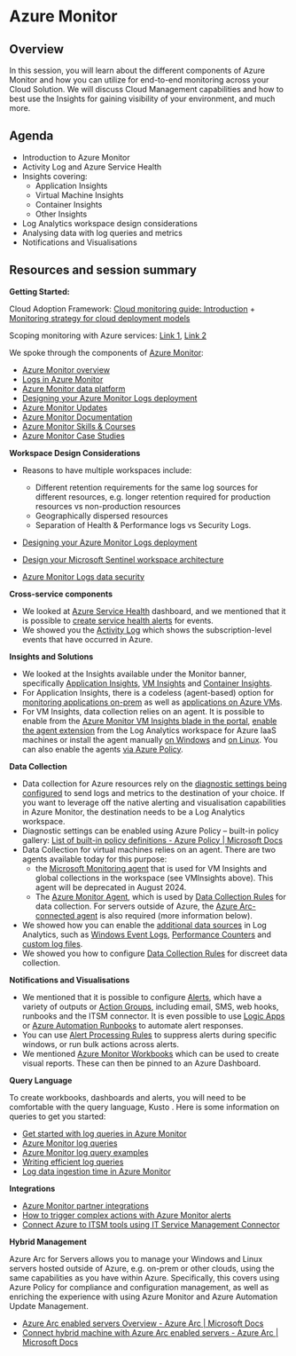 # Azure Monitor

## Overview

In this session, you will learn about the different components of Azure Monitor and how you can utilize for end-to-end monitoring across your Cloud Solution. We will discuss Cloud Management capabilities and how to best use the Insights for gaining visibility of your environment, and much more.

## Agenda

* Introduction to Azure Monitor
* Activity Log and Azure Service Health
* Insights covering:
    * Application Insights
    * Virtual Machine Insights
    * Container Insights
    * Other Insights
* Log Analytics workspace design considerations
* Analysing data with log queries and metrics
* Notifications and Visualisations


## Resources and session summary

**Getting Started:**

Cloud Adoption Framework: [Cloud monitoring guide: Introduction](https://docs.microsoft.com/en-gb/azure/cloud-adoption-framework/manage/monitor/) + [Monitoring strategy for cloud deployment models](https://docs.microsoft.com/en-us/azure/cloud-adoption-framework/manage/monitor/cloud-models-monitor-overview)

Scoping monitoring with Azure services: [Link 1](http://contoso.se/blog/?p=4662), [Link 2](https://cloudbunnies.wordpress.com/2020/04/14/scoping-monitoring-with-azure-services/)

We spoke through the components of [Azure Monitor](https://docs.microsoft.com/en-us/azure/azure-monitor/overview):

*   [Azure Monitor overview](https://docs.microsoft.com/en-us/azure/azure-monitor/overview)
*   [Logs in Azure Monitor](https://docs.microsoft.com/en-us/azure/azure-monitor/platform/data-platform-logs)
*   [Azure Monitor data platform](https://docs.microsoft.com/en-us/azure/azure-monitor/platform/data-platform)
*   [Designing your Azure Monitor Logs deployment](https://docs.microsoft.com/en-us/azure/azure-monitor/platform/design-logs-deployment)
* [Azure Monitor Updates](https://aka.ms/azmonupdates)
* [Azure Monitor Documentation](https://aka.ms/MonitoringDocs)
* [Azure Monitor Skills & Courses](https://aka.ms/AzMonSkills)
* [Azure Monitor Case Studies](https://aka.ms/AzMonStories)


**Workspace Design Considerations**
* Reasons to have multiple workspaces include:
    * Different retention requirements for the same log sources for different resources, e.g. longer retention required for production resources vs non-production resources
    * Geographically dispersed resources
    * Separation of Health & Performance logs vs Security Logs.

* [Designing your Azure Monitor Logs deployment](https://docs.microsoft.com/en-us/azure/azure-monitor/logs/design-logs-deployment)
* [Design your Microsoft Sentinel workspace architecture](https://docs.microsoft.com/en-us/azure/sentinel/design-your-workspace-architecture)
* [Azure Monitor Logs data security](https://docs.microsoft.com/en-us/azure/azure-monitor/logs/data-security)



**Cross-service components**

*   We looked at [Azure Service Health](https://docs.microsoft.com/en-us/azure/service-health/) dashboard, and we mentioned that it is possible to [create service health alerts](https://docs.microsoft.com/en-us/azure/service-health/alerts-activity-log-service-notifications-portal?toc=%2Fazure%2Fservice-health%2Ftoc.json) for events.
*   We showed you the [Activity Log](https://docs.microsoft.com/en-us/azure/azure-monitor/essentials/activity-log) which shows the subscription-level events that have occurred in Azure.

**Insights and Solutions**

*   We looked at the Insights available under the Monitor banner, specifically [Application Insights](https://docs.microsoft.com/en-us/azure/azure-monitor/app/app-insights-overview), [VM Insights](https://docs.microsoft.com/en-gb/azure/azure-monitor/insights/vminsights-overview) and [Container Insights](https://docs.microsoft.com/en-gb/azure/azure-monitor/insights/container-insights-overview).
*   For Application Insights, there is a codeless (agent-based) option for [monitoring applications on-prem](https://docs.microsoft.com/en-us/azure/azure-monitor/app/status-monitor-v2-overview) as well as [applications on Azure VMs](https://docs.microsoft.com/en-us/azure/azure-monitor/app/azure-vm-vmss-apps).
* For VM Insights, data collection relies on an agent. It is possible to enable from the [Azure Monitor VM Insights blade in the portal](https://docs.microsoft.com/en-us/azure/azure-monitor/insights/vminsights-enable-single-vm), [enable the agent extension](https://docs.microsoft.com/en-us/azure/azure-monitor/vm/quick-collect-azurevm#enable-the-log-analytics-vm-extension) from the Log Analytics workspace for Azure IaaS machines or install the agent manually [on Windows](https://docs.microsoft.com/en-us/azure/azure-monitor/vm/quick-collect-windows-computer#install-the-agent-for-windows) and [on Linux](https://docs.microsoft.com/en-us/azure/virtual-machines/extensions/oms-linux?toc=/azure/azure-monitor/toc.json). You can also enable the agents [via Azure Policy](https://docs.microsoft.com/en-us/azure/azure-monitor/insights/vminsights-enable-at-scale-policy?toc=/azure/governance/policy/toc.json&bc=/azure/governance/policy/breadcrumb/toc.json).


**Data Collection**

*   Data collection for Azure resources rely on the [diagnostic settings being configured](https://docs.microsoft.com/en-us/azure/azure-monitor/platform/diagnostic-settings) to send logs and metrics to the destination of your choice. If you want to leverage off the native alerting and visualisation capabilities in Azure Monitor, the destination needs to be a Log Analytics workspace.
*   Diagnostic settings can be enabled using Azure Policy – built-in policy gallery: [List of built-in policy definitions - Azure Policy | Microsoft Docs](https://docs.microsoft.com/en-us/azure/governance/policy/samples/built-in-policies#monitoring)
*   Data Collection for virtual machines relies on an agent. There are two agents available today for this purpose: 
    * the [Microsoft Monitoring agent](https://docs.microsoft.com/en-us/azure/azure-monitor/agents/log-analytics-agent) that is used for VM Insights and global collections in the workspace (see VMInsights above). This agent will be deprecated in August 2024.
    * The [Azure Monitor Agent](https://docs.microsoft.com/en-us/azure/azure-monitor/agents/azure-monitor-agent-overview?tabs=PowerShellWindows), which is used by [Data Collection Rules](https://docs.microsoft.com/en-gb/azure/azure-monitor/agents/data-collection-rule-azure-monitor-agent) for data collection. For servers outside of Azure, the [Azure Arc-connected agent](https://docs.microsoft.com/en-us/azure/azure-arc/servers/agent-overview) is also required (more information below).
*   We showed how you can enable the [additional data sources](https://docs.microsoft.com/en-gb/azure/azure-monitor/agents/agent-data-sources) in Log Analytics, such as [Windows Event Logs](https://docs.microsoft.com/en-gb/azure/azure-monitor/agents/data-sources-windows-events), [Performance Counters](hhttps://docs.microsoft.com/en-gb/azure/azure-monitor/agents/data-sources-performance-counters) and [custom log files](https://docs.microsoft.com/en-gb/azure/azure-monitor/agents/data-sources-custom-logs).
* We showed you how to configure [Data Collection Rules](https://docs.microsoft.com/en-gb/azure/azure-monitor/agents/data-collection-rule-azure-monitor-agent) for discreet data collection.

**Notifications and Visualisations**

*   We mentioned that it is possible to configure [Alerts](https://docs.microsoft.com/en-us/azure/azure-monitor/alerts/alerts-overview), which have a variety of outputs or [Action Groups](https://docs.microsoft.com/en-us/azure/azure-monitor/alerts/action-groups), including email, SMS, web hooks, runbooks and the ITSM connector. It is even possible to use [Logic Apps](https://docs.microsoft.com/en-gb/azure/azure-monitor/app/automate-with-logic-apps) or [Azure Automation Runbooks](https://azure.microsoft.com/en-us/blog/using-azure-automation-to-take-actions-on-azure-alerts/) to automate alert responses.
* You can use [Alert Processing Rules](https://docs.microsoft.com/en-us/azure/azure-monitor/alerts/alerts-action-rules?tabs=portal) to suppress alerts during specific windows, or run bulk actions across alerts.
*   We mentioned [Azure Monitor Workbooks](https://docs.microsoft.com/en-us/azure/azure-monitor/platform/workbooks-overview) which can be used to create visual reports. These can then be pinned to an Azure Dashboard.

**Query Language**

To create workbooks, dashboards and alerts, you will need to be comfortable with the query language, Kusto . Here is some information on queries to get you started:

*   [Get started with log queries in Azure Monitor](https://docs.microsoft.com/en-us/azure/azure-monitor/log-query/get-started-queries)
*   [Azure Monitor log queries](https://docs.microsoft.com/en-us/azure/azure-monitor/log-query/query-language)
*   [Azure Monitor log query examples](https://docs.microsoft.com/en-us/azure/azure-monitor/log-query/examples)
*   [Writing efficient log queries](https://docs.microsoft.com/en-us/azure/azure-monitor/log-query/log-query-performance)
*   [Log data ingestion time in Azure Monitor](https://docs.microsoft.com/en-us/azure/azure-monitor/platform/data-ingestion-time)

**Integrations**

*   [Azure Monitor partner integrations](https://docs.microsoft.com/en-us/azure/azure-monitor/platform/partners)
*   [How to trigger complex actions with Azure Monitor alerts](https://docs.microsoft.com/en-us/azure/azure-monitor/platform/action-groups-logic-app)
*   [Connect Azure to ITSM tools using IT Service Management Connector](https://docs.microsoft.com/en-us/azure/azure-monitor/platform/itsmc-overview)

**Hybrid Management**

Azure Arc for Servers allows you to manage your Windows and Linux servers hosted outside of Azure, e.g. on-prem or other clouds, using the same capabilities as you have within Azure. Specifically, this covers using Azure Policy for compliance and configuration management, as well as enriching the experience with using Azure Monitor and Azure Automation Update Management.

*   [Azure Arc enabled servers Overview - Azure Arc | Microsoft Docs](https://docs.microsoft.com/en-us/azure/azure-arc/servers/overview)
*   [Connect hybrid machine with Azure Arc enabled servers - Azure Arc | Microsoft Docs](https://docs.microsoft.com/en-us/azure/azure-arc/servers/learn/quick-enable-hybrid-vm)
